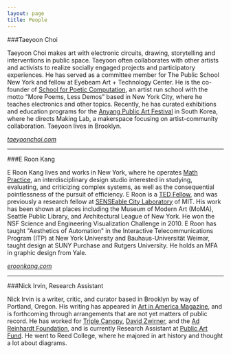 ```yaml
---
layout: page
title: People
---
```


###Taeyoon Choi

Taeyoon Choi makes art with electronic circuits, drawing, storytelling and interventions in public space. Taeyoon often collaborates with other artists and activists to realize socially engaged projects and participatory experiences. He has served as a committee member for The Public School New York and fellow at Eyebeam Art + Technology Center. He is the co-founder of [School for Poetic Computation](http://sfpc.io/), an artist run school with the motto “More Poems, Less Demos” based in New York City, where he teaches electronics and other topics. Recently, he has curated exhibitions and education programs for the [Anyang Public Art Festival](http://apap.or.kr/en/intro) in South Korea, where he directs Making Lab, a makerspace focusing on artist-community collaboration. Taeyoon lives in Brooklyn.

*[taeyoonchoi.com](http://taeyoonchoi.com)*

---

###E Roon Kang

E Roon Kang lives and works in New York, where he operates [Math Practice](http://math-practice.org/), an interdisciplinary design studio interested in studying, evaluating, and criticizing complex systems, as well as the consequential pointlessness of the pursuit of efficiency. E Roon is a [TED Fellow](http://www.ted.com/pages/667), and was previously a research fellow at [SENSEable City Laboratory](http://senseable.mit.edu/) of MIT. His work has been shown at places including the Museum of Modern Art (MoMA), Seattle Public Library, and Architectural League of New York. He won the NSF Science and Engineering Visualization Challenge in 2010. E Roon has taught "Aesthetics of Automation" in the Interactive Telecommunications Program (ITP) at New York University and Bauhaus-Universität Weimar, taught design at SUNY Purchase and Rutgers University. He holds an MFA in graphic design from Yale.

*[eroonkang.com](http://eroonkang.com)*

---
###Nick Irvin, Research Assistant

Nick Irvin is a writer, critic, and curator based in Brooklyn by way of Portland, Oregon. His writing has appeared in [Art in America Magazine](http://www.artinamericamagazine.com/search/Nick+Irvin/), and is forthcoming through arrangements that are not yet matters of public record. He has worked for [Triple Canopy](http://www.canopycanopycanopy.com), [David Zwirner](http:/www.davidzwirner.com), and the [Ad Reinhardt Foundation](http://www.adreinhardt.org), and is currently Research Assistant at [Public Art Fund](http://www.publicartfund.org/). He went to Reed College, where he majored in art history and thought a lot about diagrams.
